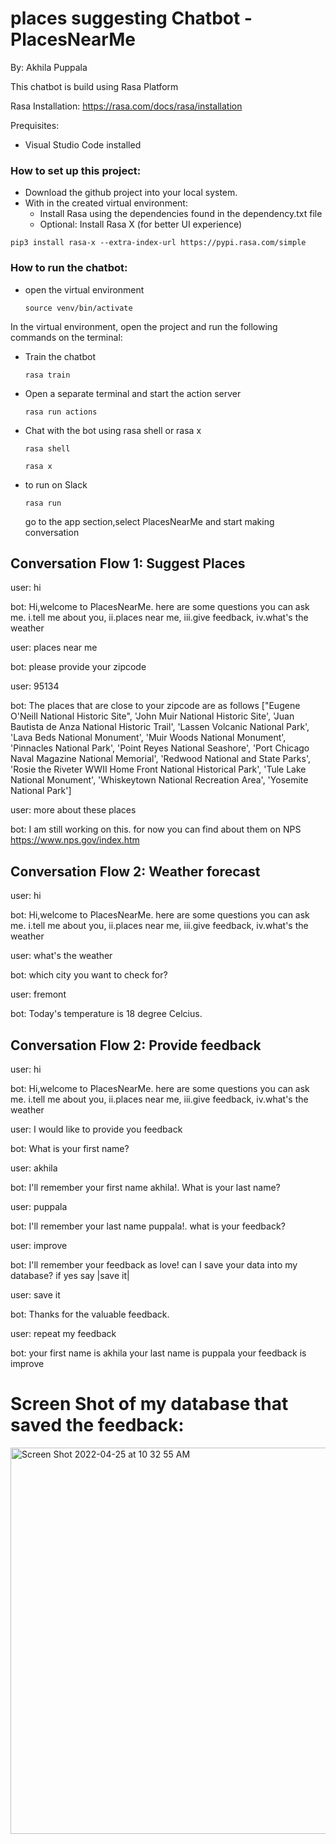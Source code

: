 # places suggesting Chatbot - PlacesNearMe
By: Akhila Puppala

This chatbot is build using Rasa Platform

Rasa Installation:
https://rasa.com/docs/rasa/installation

Prequisites: 
* Visual Studio Code installed

### **How to set up this project:**
* Download the github project into your local system. 
* With in the created virtual environment:
  * Install Rasa using the dependencies found in the dependency.txt file
  * Optional: Install Rasa X (for better UI experience)
 ```
 pip3 install rasa-x --extra-index-url https://pypi.rasa.com/simple
 ```

### **How to run the chatbot:**
* open the virtual environment
  ```
  source venv/bin/activate
  ```
In the virtual environment, open the project and run the following commands on the terminal:
* Train the chatbot
  ```
  rasa train
  ```
* Open a separate terminal and start the action server
  ```
  rasa run actions
  ```
* Chat with the bot using rasa shell or rasa x
  ```
  rasa shell
  ```
  ```
  rasa x
  ```
* to run on Slack 
   ```
  rasa run
  ```
  go to the app section,select PlacesNearMe and start making conversation
 
 ## Conversation Flow 1: Suggest Places
 user: hi
 
 bot: Hi,welcome to PlacesNearMe. here are some questions you can ask me. i.tell me about you, ii.places near me, iii.give feedback, iv.what's the weather
 
 user: places near me
 
 bot: please provide your zipcode
 
 user: 95134
 
 bot: The places that are close to your zipcode are as follows ["Eugene O'Neill National Historic Site", 'John Muir National Historic Site', 'Juan Bautista de Anza National Historic Trail', 'Lassen Volcanic National Park', 'Lava Beds National Monument', 'Muir Woods National Monument', 'Pinnacles National Park', 'Point Reyes National Seashore', 'Port Chicago Naval Magazine National Memorial', 'Redwood National and State Parks', 'Rosie the Riveter WWII Home Front National Historical Park', 'Tule Lake National Monument', 'Whiskeytown National Recreation Area', 'Yosemite National Park']
 
 user: more about these places
 
 bot: I am still working on this. for now you can find about them on NPS https://www.nps.gov/index.htm
 
 ## Conversation Flow 2: Weather forecast
 user: hi
 
 bot: Hi,welcome to PlacesNearMe. here are some questions you can ask me. i.tell me about you, ii.places near me, iii.give feedback, iv.what's the weather
 
 user: what's the weather
 
 bot: which city you want to check for?
 
 user: fremont
 
 bot: Today's temperature is 18 degree Celcius.
 
  ## Conversation Flow 2: Provide feedback
 user: hi
 
 bot: Hi,welcome to PlacesNearMe. here are some questions you can ask me. i.tell me about you, ii.places near me, iii.give feedback, iv.what's the weather
 
 user: I would like to provide you feedback
 
 bot: What is your first name?
 
 user: akhila
 
 bot: I'll remember your first name akhila!. What is your last name?
 
 user: puppala
 
 bot: I'll remember your last name puppala!. what is your feedback?
 
 user: improve
 
 bot: I'll remember your feedback as love!
can I save your data into my database? if yes say |save it|
 
 user: save it
 
 bot: Thanks for the valuable feedback.
 
 user: repeat my feedback
 
 bot: your first name is akhila
 your last name is puppala
 your feedback is improve
 
 # Screen Shot of my database that saved the feedback:
 
 
<img width="618" alt="Screen Shot 2022-04-25 at 10 32 55 AM" src="https://user-images.githubusercontent.com/73505100/165182385-7f029149-8af6-4485-9361-f24a21a53924.png">
 
 
